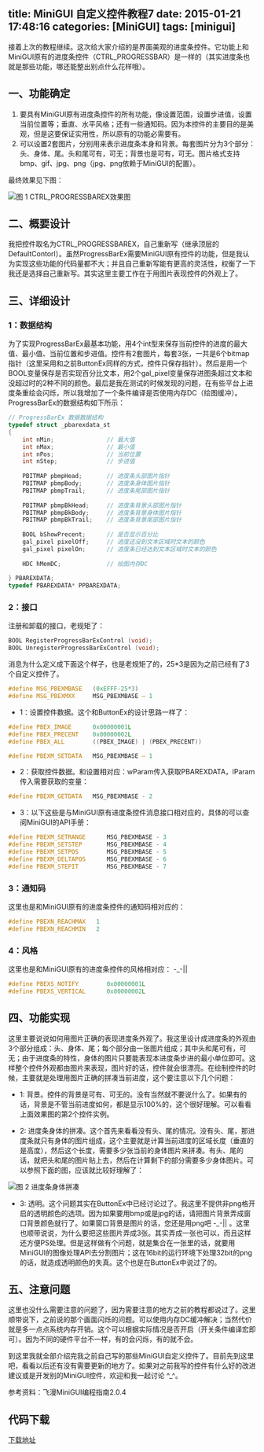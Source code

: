 title: MiniGUI 自定义控件教程7
date: 2015-01-21 17:48:16
categories: [MiniGUI]
tags: [minigui]
---

接着上次的教程继续。这次给大家介绍的是界面美观的进度条控件。它功能上和MiniGUI原有的进度条控件（CTRL_PROGRESSBAR）是一样的（其实进度条也就是那些功能，哪还能整出别点什么花样哦）。

## 一、功能确定

1. 要具有MiniGUI原有进度条控件的所有功能，像设置范围，设置步进值，设置当前位置等；垂直、水平风格；还有一些通知码。因为本控件的主要目的是美观，但是这要保证实用性，所以原有的功能必需要有。
2. 可以设置2套图片，分别用来表示进度条本身和背景。每套图片分为3个部分：头、身体、尾。头和尾可有，可无；背景也是可有，可无。图片格式支持bmp、gif、jpg、png（jpg、png依赖于MiniGUI的配置）。

最终效果见下图：

![](http://7u2hy4.com1.z0.glb.clouddn.com/minigui/custom-control7/1.jpeg "图 1 CTRL_PROGRESSBAREX效果图")

## 二、概要设计

我把控件取名为CTRL_PROGRESSBAREX，自己重新写（继承顶层的DefaultContorl）。虽然ProgressBarEx需要MiniGUI原有控件的功能，但是我认为实现这些功能的代码量都不大；并且自己重新写能有更高的灵活性，权衡了一下我还是选择自己重新写。其实这里主要工作在于用图片表现控件的外观上了。

## 三、详细设计

### 1：数据结构

为了实现ProgressBarEx最基本功能，用4个int型来保存当前控件的进度的最大值、最小值、当前位置和步进值。控件有2套图片，每套3张，一共是6个bitmap指针（这里采用和之前ButtonEx同样的方式，控件只保存指针）。然后是用一个BOOL变量保存是否实现百分比文本，用2个gal_pixel变量保存进图条超过文本和没超过时的2种不同的颜色。最后是我在测试的时候发现的问题，在有些平台上进度条重绘会闪烁，所以我增加了一个条件编译是否使用内存DC（绘图缓冲）。ProgressBarEx的数据结构如下所示：

```cpp
// ProgressBarEx 数据数据结构
typedef struct _pbarexdata_st
{
    int nMin;               // 最大值
    int nMax;               // 最小值
    int nPos;               // 当前位置
    int nStep;              // 步进值
        
    PBITMAP pbmpHead;       // 进度条头部图片指针
    PBITMAP pbmpBody;       // 进度条身体图片指针
    PBITMAP pbmpTrail;      // 进度条尾部图片指针
        
    PBITMAP pbmpBkHead;     // 进度条背景头部图片指针
    PBITMAP pbmpBkBody;     // 进度条背景身体图片指针
    PBITMAP pbmpBkTrail;    // 进度条背景尾部图片指针
         
    BOOL bShowPrecent;      // 是否显示百分比
    gal_pixel pixelOff;     // 进度还没到文本区域时文本的颜色
    gal_pixel pixelOn;      // 进度条已经达到文本区域时文本的颜色
        
    HDC hMemDC;             // 绘图内存DC 
        
} PBAREXDATA;
typedef PBAREXDATA* PPBAREXDATA;
```

### 2：接口

注册和卸载的接口，老规矩了：

```cpp
BOOL RegisterProgressBarExControl (void);
BOOL UnregisterProgressBarExControl (void);
```

消息为什么定义成下面这个样子，也是老规矩了的，25*3是因为之前已经有了3个自定义控件了。

```cpp
#define MSG_PBEXMBASE   (0xEFFF-25*3)
#define MSG_PBEXMXX     MSG_PBEXMBASE – 1
```

* 1：设置控件数据。这个和ButtonEx的设计思路一样了：

```cpp
#define PBEX_IMAGE      0x00000001L
#define PBEX_PRECENT    0x00000002L
#define PBEX_ALL        ((PBEX_IMAGE) | (PBEX_PRECENT))

#define PBEXM_SETDATA   MSG_PBEXMBASE – 1
```

* 2：获取控件数据。和设置相对应：wParam传入获取PBAREXDATA，lParam传入需要获取的变量：

```cpp
#define PBEXM_GETDATA   MSG_PBEXMBASE - 2
```

* 3：以下这些是与MiniGUI原有进度条控件消息接口相对应的，具体的可以查阅MiniGUI的API手册：

```cpp
#define PBEXM_SETRANGE      MSG_PBEXMBASE - 3
#define PBEXM_SETSTEP       MSG_PBEXMBASE - 4
#define PBEXM_SETPOS        MSG_PBEXMBASE - 5
#define PBEXM_DELTAPOS      MSG_PBEXMBASE - 6
#define PBEXM_STEPIT        MSG_PBEXMBASE - 7
```

### 3：通知码

这里也是和MiniGUI原有的进度条控件的通知码相对应的：

```cpp
#define PBEXN_REACHMAX 	 1
#define PBEXN_REACHMIN 	 2
```

### 4：风格

这里也是和MiniGUI原有的进度条控件的风格相对应： -_-||

```cpp
#define PBEXS_NOTIFY        0x00000001L
#define PBEXS_VERTICAL      0x00000002L
```

## 四、功能实现

这里主要说说如何用图片正确的表现进度条外观了。我这里设计成进度条的外观由3个部分组成：头、身体、尾；每个部分由一张图片组成；其中头和尾可有，可无；由于进度条的特性，身体的图片只要能表现本进度条步进的最小单位即可。这样整个控件外观都由图片来表现，图片好的话，控件就会很漂亮。在绘制控件的时候，主要就是处理用图片正确的拼凑当前进度，这个要注意以下几个问题：

* 1: 背景。控件的背景是可有、可无的。没有当然就不要说什么了。如果有的话，背景是不管当前进度如何，都是显示100%的，这个很好理解。可以看看上面效果图的第2个控件实例。

* 2: 进度条身体的拼凑。这个首先来看看没有头、尾的情况。没有头、尾，那进度条就只有身体的图片组成，这个主要就是计算当前进度的区域长度（垂直的是高度），然后这个长度，需要多少张当前的身体图片来拼凑。有头、尾的话，就把头和尾的图片贴上去，然后在计算剩下的部分需要多少身体图片。可以参照下面的图，应该就比较好理解了：

![](http://7u2hy4.com1.z0.glb.clouddn.com/minigui/custom-control7/2.jpeg "图 2 进度条身体拼凑")
 
* 3: 透明。这个问题其实在ButtonEx中已经讨论过了。我这里不提供非png格开启的透明颜色的选项。因为如果要用bmp或是jpg的话，请把图片背景弄成窗口背景颜色就行了。如果窗口背景是图片的话，您还是用png吧 -_-|| 。这里也顺带说说，为什么要把这些图片弄成3张。其实弄成一张也可以，而且这样还方便PS处理。但是这样做有个问题，就是集合在一张里的话，就要用MiniGUI的图像处理API去分割图片；这在16bit的运行环境下处理32bit的png的话，就造成透明颜色的失真。这个也是在ButtonEx中说过了的。

## 五、注意问题

这里也没什么需要注意的问题了，因为需要注意的地方之前的教程都说过了。这里顺带说下，之前说的那个画面闪烁的问题。可以使用内存DC缓冲解决；当然代价就是多一点点系统内存开销。这个可以根据实际情况是否开启（开关条件编译宏即可）。因为不同的硬件平台不一样，有的会闪烁，有的就不会。

到这里我就全部介绍完我之前自己写的那些MiniGUI自定义控件了。目前先到这里吧，看看以后还有没有需要更新的地方了。如果对之前我写的控件有什么好的改进建议或是开发别的MiniGUI控件，欢迎和我一起讨论 ^_^。

参考资料：飞漫MiniGUI编程指南2.0.4

## 代码下载
[下载地址]("http://download.csdn.net/detail/mingming_killer/4045894")

